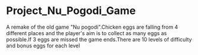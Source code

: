 # Project_Nu_Pogodi_Game
A remake of the old game "Nu pogodi".Chicken eggs are falling from 4 different places and the player's  aim is to collect as many  eggs as possible.If 3 eggs are missed  the game ends.There are 10 levels of difficulty and bonus eggs for each level
